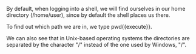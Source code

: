By default, when logging into a shell, we will find ourselves in our home directory (/home/user), since by default the shell places us there.

To find out which path we are in, we type pwd{{execute}}.

We can also see that in Unix-based operating systems the directories are separated by the character "/" instead of the one used by Windows, "/".
